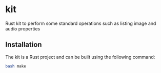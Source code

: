 # kit
Rust kit to perform some standard operations such as listing image and audio properties 

## Installation

The kit is a Rust project and can be built using the following command:

```bash
bash make
```